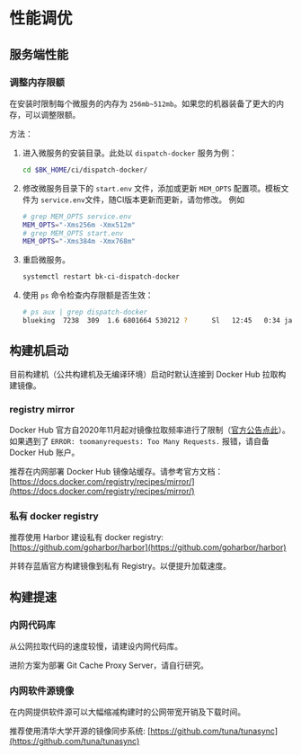# 性能调优

## 服务端性能
### 调整内存限额
在安装时限制每个微服务的内存为 `256mb~512mb`。如果您的机器装备了更大的内存，可以调整限额。

方法：
1. 进入微服务的安装目录。此处以 `dispatch-docker` 服务为例：
   ``` bash
   cd $BK_HOME/ci/dispatch-docker/
   ```
2. 修改微服务目录下的 `start.env` 文件，添加或更新 `MEM_OPTS` 配置项。模板文件为 `service.env`文件，随CI版本更新而更新，请勿修改。 例如
    ```bash
    # grep MEM_OPTS service.env
    MEM_OPTS="-Xms256m -Xmx512m"
    # grep MEM_OPTS start.env
    MEM_OPTS="-Xms384m -Xmx768m"
    ```
3. 重启微服务。
   ```bash
   systemctl restart bk-ci-dispatch-docker
   ```
4. 使用 `ps` 命令检查内存限额是否生效：
   ```bash
   # ps aux | grep dispatch-docker
   blueking  7238  309  1.6 6801664 530212 ?      Sl   12:45   0:34 java -server -Dfatjar=/dispatch-docker/boot-dispatch-docker.jar -Ddevops_gateway=bk-ci.service.consul -Dserver.port=21938 -Dbksvc=bk-ci-dispatch-docker -Xms384m -Xmx768m com.tencent.devops.dispatch.docker.DispatchDockerApplicationKt
   ```

## 构建机启动
目前构建机（公共构建机及无编译环境）启动时默认连接到 Docker Hub 拉取构建镜像。

### registry mirror
Docker Hub 官方自2020年11月起对镜像拉取频率进行了限制（[官方公告点此](https://www.docker.com/increase-rate-limits)）。
如果遇到了 `ERROR: toomanyrequests: Too Many Requests.` 报错，请自备 Docker Hub 账户。

推荐在内网部署 Docker Hub 镜像站缓存。请参考官方文档：[https://docs.docker.com/registry/recipes/mirror/](https://docs.docker.com/registry/recipes/mirror/)

### 私有 docker registry
推荐使用 Harbor 建设私有 docker registry: [https://github.com/goharbor/harbor](https://github.com/goharbor/harbor)

并转存蓝盾官方构建镜像到私有 Registry。以便提升加载速度。

## 构建提速
### 内网代码库
从公网拉取代码的速度较慢，请建设内网代码库。

进阶方案为部署 Git Cache Proxy Server，请自行研究。

### 内网软件源镜像
在内网提供软件源可以大幅缩减构建时的公网带宽开销及下载时间。

推荐使用清华大学开源的镜像同步系统: [https://github.com/tuna/tunasync](https://github.com/tuna/tunasync)
